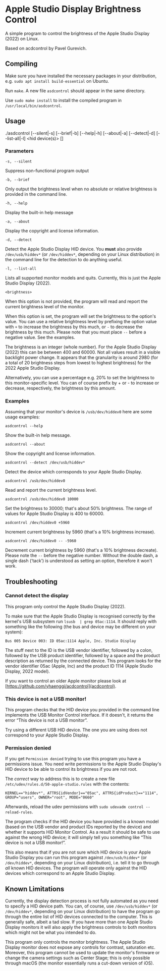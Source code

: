 # Apple Studio Display Brightness Control

A simple program to control the brightness of the Apple Studio Display (2022) on Linux.

Based on acdcontrol by Pavel Gurevich.

## Compiling

Make sure you have installed the necessary packages in your distribution, e.g. `sudo apt install build-essential` on Ubuntu.

Run `make`. A new file `asdcontrol` should appear in the same directory.

Use `sudo make install` to install the compiled program in `/usr/local/bin/asdcontrol`.

## Usage

  ./asdcontrol [--silent|-s] [--brief|-b] [--help|-h] [--about|-a] [--detect|-d] [--list-all|-l] <hid device(s)> [<brightness>]

### Parameters

`-s, --silent`

Suppress non-functional program output

`-b, --brief`

Only output the brightness level when no absolute or relative brightness is provided in the command line.

`-h, --help`

Display the built-in help message

`-a, --about`

Display the copyright and license information.

`-d, --detect`

Detect the Apple Studio Display HID device. You **must** also provide `/dev/usb/hiddev*` (or `/dev/hiddev*`, depending on your Linux distribution) in the command line for the detection to do anything useful.

`-l, --list-all`

Lists all supported monitor models and quits. Currently, this is just the Apple Studio Display (2022).

`<brightness>`

When this option is not provided, the program will read and report the current brightness level of the monitor.

When this option is set, the program will set the brightness to the option's value. You can use a relative brightness level by prefixing the option value with `+` to increase the brightness by this much, or `-` to decrease the brightness by this much. Please note that you must place `--` before a negative value. See the examples.

The brightness is an integer (whole number). For the Apple Studio Display (2022) this can be between 400 and 60000. Not all values result in a visible backlight power change. It appears that the granularity is around 2980 (for a total of 20 brightness steps from lowest to highest brightness) for the 2022 Apple Studio Display.

Alternatively, you can use a percentage e.g. 20% to set the brightness to this monitor-specific level. You can of course prefix by + or - to increase or decrease, respectively, the brightness by this amount.

### Examples

Assuming that your monitor's device is `/usb/dev/hiddev0` here are some usage examples:

`asdcontrol --help`

Show the built-in help message.

`asdcontrol --about`

Show the copyright and license information.

`asdcontrol --detect /dev/usb/hiddev*`

Detect the device which corresponds to your Apple Studio Display.

`asdcontrol /usb/dev/hiddev0`

Read and report the current brightness level.

`asdcontrol /usb/dev/hiddev0 10000`

Set the brightness to 30000; that's about 50% brightness. The range of values for Apple Studio Display is 400 to 60000.

`asdcontrol /dev/hiddev0 +5960`

Increment current brightness by 5960 (that's a 10% brightness increase).

`asdcontrol /dev/hiddev0 -- -5960`

Decrement current brightness by 5960 (that's a 10% brightness decreate). Please note the `--` before the negative number. Without the double dash, a single dash (‘tack’) is understood as setting an option, therefore it won't work.

## Troubleshooting

### Cannot detect the display

This program only control the Apple Studio Display (2022).

To make sure that the Apple Studio Display is recognised correctly by the kernel's USB subsystem run `lsusb  | grep 05ac:1114`. It should reply with something like the following (the bus and device may be different on your system):

```
Bus 005 Device 003: ID 05ac:1114 Apple, Inc. Studio Display
```

The stuff next to the ID is the USB vendor identifier, followed by a colon, followed by the USB product identifier, followed by a space and the product description as returned by the connected device. This program looks for the vendor identifier 05ac (Apple, Inc) and the product ID 1114 (Apple Studio Display, 2022 model).

If you want to control an older Apple monitor please look at [https://github.com/yhaenggi/acdcontrol](acdcontrol).

### This device is not a USB monitor!

This program checks that the HID device you provided in the command line implements the USB Monitor Control interface. If it doesn't, it returns the error “This device is not a USB monitor”.

Try using a different USB HID device. The one you are using does not correspond to your Apple Studio Display.

### Permission denied

If you get `Permission denied` trying to use this program you have a permissions issue. You need write permissions to the Apple Studio Display's HID device to be able to control its brightness if you are not root.

The _correct_ way to address this is to create a new file `/etc/udev/rules.d/50-apple-studio.rules` with the contents:

```
KERNEL=="hiddev*", ATTRS{idVendor}=="05ac", ATTRS{idProduct}=="1114", GROUP="users", OWNER="root", MODE="0660"
```

Afterwards, reload the udev permissions with `sudo udevadm control --reload-rules`.

The program checks if the HID device you have provided is a known model (based on the USB vendor and product IDs reported by the device) and whether it supports HID Monitor Control. As a result it should be safe to use against the wrong HID device; it will simply tell you something like “This device is not a USB monitor!”.

This also means that if you are not sure which HID device is your Apple Studio Display you can run this program against `/dev/usb/hiddev*` (or `/dev/hiddev*`, depending on your Linux distribution), i.e. tell it to go through _all_ known HID devices. The program will operate only against the HID devices which correspond to an Apple Studio Display.

## Known Limitations

Currently, the display detection process is not fully automated as you need to specify a HID device path. You can, of course, use `/dev/usb/hiddev*` (or `/dev/hiddev*`, depending on your Linux distribution) to have the program go through the entire list of HID devices connected to the computer. This is generally safe, albeit a tad slow. If you have more than one Apple Studio Display monitors it will also apply the brightness controls to both monitors which might not be what you intended to do.

This program only controls the monitor brightness. The Apple Studio Display monitor does not expose any controls for contrast, saturation etc. Moreover, this program cannot be used to update the monitor's firmware or change the camera settings such as Center Stage; this is only possible through macOS (the monitor essentially runs a cut-down version of iOS).
